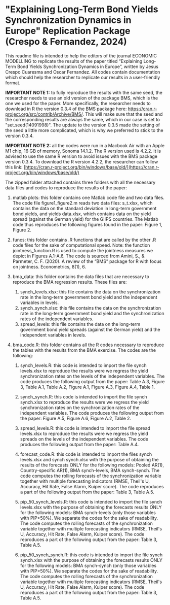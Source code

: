 # "Explaining Long-Term Bond Yields Synchronization Dynamics in Europe"  Replication Package (Crespo \& Fernandez, 2024)


This readme file is intended to help the editors of the journal ECONOMIC MODELLING to replicate the results of the paper titled “Explaining Long-Term Bond Yields Synchronization Dynamics in Europe”, written by Jesus Crespo Cuaresma and Oscar Fernandez. All codes contain documentation which should help the researcher to replicate our results in a user-friendly format. 


**IMPORTANT NOTE 1:** to fully reproduce the results with the same seed, the researcher needs to use an old version of the package BMS, which is the one we used for the paper. More specifically, the researcher needs to download in R the version 0.3.4 of the BMS package here: https://cran.r-project.org/src/contrib/Archive/BMS/. This will make sure that the seed and the corresponding results are always the same, which in our case is set to "set.seed(14091998)". The update to the version 0.3.5 made the setting of the seed a little more complicated, which is why we preferred to stick to the version 0.3.4. 

**IMPORTANT NOTE 2:** all the codes were run in a Macbook Air with an Apple M1 chip, 16 GB of memory, Sonoma 14.1.2. The R version used is 4.2.2. It is advised to use the same R version to avoid issues with the BMS package version 0.3.4. To download the R version 4.2.2, the researcher can follow this link: [https://cran.r-project.org/bin/windows/base/old/](https://cran.r-project.org/bin/windows/base/old/)

The zipped folder attached contains three folders with all the necessary data files and codes to reproduce the results of the paper:

1. matlab plots: this folder contains one Matlab code file and two data files. The code file figure1_figure2.m reads two data files: s_t.xlsx, which contains the data on the standard deviation in long-term government bond yields, and yields data.xlsx, which contains data on the yield spread (against the German yield) for the GIIPS countries. The Matlab code thus reproduces the following figures found in the paper: Figure 1, Figure 2.

2. funcs: this folder contains .R functions that are called by the other .R code files for the sake of computational speed. Note: the function jointness_function.R is used to compute the jointness measures we depict in Figures A.1-A.6. The code is sourced from Amini, S., & Parmeter, C. F. (2020). A review of the “BMS” package for R with focus on jointness. Econometrics, 8(1), 6.


3. bma_data: this folder contains the data files that are necessary to reproduce the BMA regression results. These files are:
	1. synch_levels.xlsx: this file contains the data on the synchronization rate in the long-term government bond yield and the independent variables in levels.
	2. synch_synch.xlsx: this file contains the data on the synchronization rate in the long-term government bond yield and the synchronization rates of the independent variables.
	3. spread_levels: this file contains the data on the long-term government bond yield spreads (against the German yield) and the independent variables in levels.
	
	
	
4. bma_code.R: this folder contains all the R codes necessary to reproduce the tables with the results from the BMA exercise. The codes are the following:

	1. synch_levels.R: this code is intended to import the file synch levels.xlsx to reproduce the results were we regress the yield synchronization rates on the levels of the independent variables. The code produces the following output from the paper: Table A.3, Figure 3, Table A.1, Table A.2, Figure A.1, Figure A.3, Figure A.4, Table 1.

	2. synch_synch.R: this code is intended to import the file synch synch.xlsx to reproduce the results were we regress the yield synchronization rates on the synchronization rates of the independent variables. The code produces the following output from the paper: Figure A.5, Figure A.6, Figure A.2, Table 2.

	3. spread_levels.R: this code is intended to import the file spread levels.xlsx to reproduce the results were we regress the yield spreads on the levels of the independent variables. The code produces the following output from the paper: Table A.4.

	4. forecast_code.R: this code is intended to import the files synch levels.xlsx and synch synch.xlsx with the purpose of obtaining the results of the forecasts ONLY for the following models: Pooled AR(1), Country-specific AR(1), BMA synch-levels, BMA synch-synch. The code computes the rolling forecasts of the synchronization variable together with multiple forecasting indicators (RMSE, Theil's U, Accuracy, Hit Rate, False Alarm, Kuiper score). The code reproduces a part of the following output from the paper: Table 3, Table A.5.

	5. pip_50_synch_levels.R: this code is intended to import the file synch levels.xlsx with the purpose of obtaining the forecasts results ONLY for the following models: BMA synch-levels (only those variables with PIP>50\%). We separate the codes for the sake of readability. The code computes the rolling forecasts of the synchronization variable together with multiple forecasting indicators (RMSE, Theil's U, Accuracy, Hit Rate, False Alarm, Kuiper score). The code reproduces a part of the following output from the paper: Table 3, Table A.5. 

	6. pip_50_synch_synch.R: this code is intended to import the file synch synch.xlsx with the purpose of obtaining the forecasts results ONLY for the following models: BMA synch-synch (only those variables with PIP>50\%). We separate the codes for the sake of readability. The code computes the rolling forecasts of the synchronization variable together with multiple forecasting indicators (RMSE, Theil's U, Accuracy, Hit Rate, False Alarm, Kuiper score). The code reproduces a part of the following output from the paper: Table 3, Table A.5.

